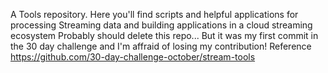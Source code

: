A Tools repository. Here you'll find scripts and helpful applications for processing Streaming data and building applications in a cloud streaming ecosystem
Probably should delete this repo... But it was my first commit in the 30 day challenge and I'm affraid of losing my contribution! Reference https://github.com/30-day-challenge-october/stream-tools
